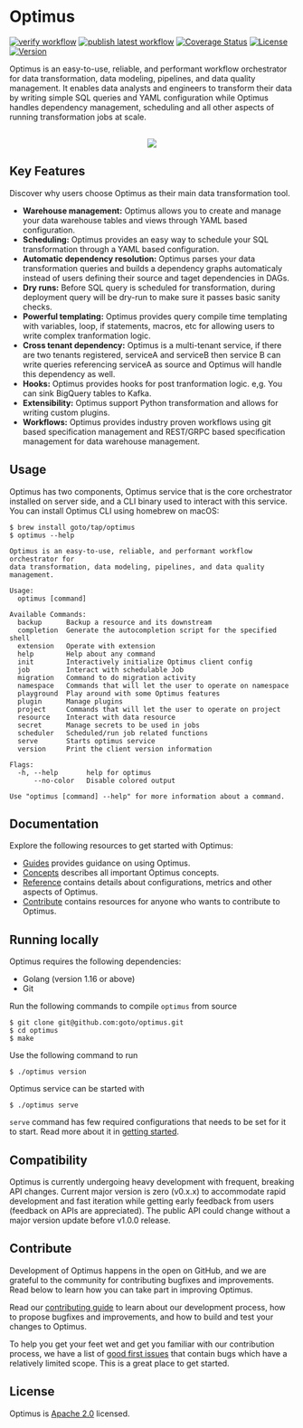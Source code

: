 # Optimus

[![verify workflow](https://github.com/goto/optimus/actions/workflows/verify.yml/badge.svg)](verification)
[![publish latest workflow](https://github.com/goto/optimus/actions/workflows/publish-latest.yml/badge.svg)](build)
[![Coverage Status](https://coveralls.io/repos/github/goto/optimus/badge.svg?branch=main)](https://coveralls.io/github/goto/optimus?branch=main)
[![License](https://img.shields.io/badge/License-Apache%202.0-blue.svg?logo=apache)](LICENSE)
[![Version](https://img.shields.io/github/v/release/goto/optimus?logo=semantic-release)](Version)

Optimus is an easy-to-use, reliable, and performant workflow orchestrator for data transformation, data modeling, pipelines, and data quality management. It enables data analysts and engineers to transform their data by writing simple SQL queries and YAML configuration while Optimus handles dependency management, scheduling and all other aspects of running transformation jobs at scale.

<p align="center" style="margin-top:30px"><img src="./docs/static/img/optimus.svg" /></p>

## Key Features

Discover why users choose Optimus as their main data transformation tool.

- **Warehouse management:** Optimus allows you to create and manage your data warehouse tables and views through YAML based configuration.
- **Scheduling:** Optimus provides an easy way to schedule your SQL transformation through a YAML based configuration.
- **Automatic dependency resolution:** Optimus parses your data transformation queries and builds a dependency graphs automaticaly instead of users defining their source and taget dependencies in DAGs.
- **Dry runs:** Before SQL query is scheduled for transformation, during deployment query will be dry-run to make sure it passes basic sanity checks.
- **Powerful templating:** Optimus provides query compile time templating with variables, loop, if statements, macros, etc for allowing users to write complex tranformation logic.
- **Cross tenant dependency:** Optimus is a multi-tenant service, if there are two tenants registered, serviceA and serviceB then service B can write queries referencing serviceA as source and Optimus will handle this dependency as well.
- **Hooks:** Optimus provides hooks for post tranformation logic. e,g. You can sink BigQuery tables to Kafka.
- **Extensibility:** Optimus support Python transformation and allows for writing custom plugins.
- **Workflows:** Optimus provides industry proven workflows using git based specification management and REST/GRPC based specification management for data warehouse management.

## Usage

Optimus has two components, Optimus service that is the core orchestrator installed on server side, and a CLI binary used to interact with this service. You can install Optimus CLI using homebrew on macOS:

```shell
$ brew install goto/tap/optimus
$ optimus --help

Optimus is an easy-to-use, reliable, and performant workflow orchestrator for
data transformation, data modeling, pipelines, and data quality management.

Usage:
  optimus [command]

Available Commands:
  backup      Backup a resource and its downstream
  completion  Generate the autocompletion script for the specified shell
  extension   Operate with extension
  help        Help about any command
  init        Interactively initialize Optimus client config
  job         Interact with schedulable Job
  migration   Command to do migration activity
  namespace   Commands that will let the user to operate on namespace
  playground  Play around with some Optimus features
  plugin      Manage plugins
  project     Commands that will let the user to operate on project
  resource    Interact with data resource
  secret      Manage secrets to be used in jobs
  scheduler   Scheduled/run job related functions
  serve       Starts optimus service
  version     Print the client version information

Flags:
  -h, --help       help for optimus
      --no-color   Disable colored output

Use "optimus [command] --help" for more information about a command.
```

## Documentation

Explore the following resources to get started with Optimus:

- [Guides](https://goto.github.io/optimus/docs/guides/create-job/) provides guidance on using Optimus.
- [Concepts](https://goto.github.io/optimus/docs/concepts/overview/) describes all important Optimus concepts.
- [Reference](https://goto.github.io/optimus/docs/reference/api/) contains details about configurations, metrics and other aspects of Optimus.
- [Contribute](https://goto.github.io/optimus/docs/contribute/contribution-process) contains resources for anyone who wants to contribute to Optimus.

## Running locally

Optimus requires the following dependencies:

- Golang (version 1.16 or above)
- Git

Run the following commands to compile `optimus` from source

```shell
$ git clone git@github.com:goto/optimus.git
$ cd optimus
$ make
```

Use the following command to run

```shell
$ ./optimus version
```

Optimus service can be started with

```shell
$ ./optimus serve
```

`serve` command has few required configurations that needs to be set for it to start. Read more about it in [getting started](https://goto.github.io/optimus/docs/getting-started/quick-start).

## Compatibility

Optimus is currently undergoing heavy development with frequent, breaking API changes. Current major version is zero (v0.x.x) to accommodate rapid development and fast iteration while getting early feedback from users (feedback on APIs are appreciated). The public API could change without a major version update before v1.0.0 release.

## Contribute

Development of Optimus happens in the open on GitHub, and we are grateful to the community for contributing bugfixes and improvements. Read below to learn how you can take part in improving Optimus.

Read our [contributing guide](https://goto.github.io/optimus/docs/contribute/contribution-process) to learn about our development process, how to propose bugfixes and improvements, and how to build and test your changes to Optimus.

To help you get your feet wet and get you familiar with our contribution process, we have a list of [good first issues](https://github.com/goto/optimus/labels/good%20first%20issue) that contain bugs which have a relatively limited scope. This is a great place to get started.

## License

Optimus is [Apache 2.0](LICENSE) licensed.
